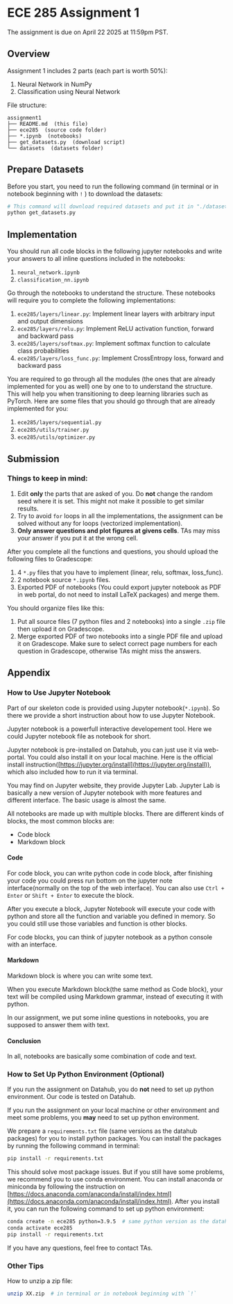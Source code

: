 # ECE 285 Assignment 1

The assignment is due on April 22 2025 at 11:59pm PST.

## Overview

Assignment 1 includes 2 parts (each part is worth 50%):

1. Neural Network in NumPy
2. Classification using Neural Network

File structure:

```
assignment1
├── README.md  (this file)
├── ece285  (source code folder)
├── *.ipynb  (notebooks)
├── get_datasets.py  (download script)
└── datasets  (datasets folder)
```

## Prepare Datasets

Before you start, you need to run the following command (in terminal or in notebook beginning with `!` ) to download the datasets:

```sh
# This command will download required datasets and put it in "./datasets".
python get_datasets.py
```

## Implementation

You should run all code blocks in the following jupyter notebooks and write your answers to all inline questions included in the notebooks:

1. `neural_network.ipynb`
2. `classification_nn.ipynb`

Go through the notebooks to understand the structure. These notebooks will require you to complete the following implementations:

1. `ece285/layers/linear.py`: Implement linear layers with arbitrary input and output dimensions
2. `ece285/layers/relu.py`: Implement ReLU activation function, forward and backward pass
3. `ece285/layers/softmax.py`: Implement softmax function to calculate class probabilities
4. `ece285/layers/loss_func.py`: Implement CrossEntropy loss, forward and backward pass

You are required to go through all the modules (the ones that are already implemented for you as well) one by one to to understand the structure. This will help you when transitioning to deep learning libraries such as PyTorch. Here are some files that you should go through that are already implemented for you:

1. `ece285/layers/sequential.py`
2. `ece285/utils/trainer.py`
3. `ece285/utils/optimizer.py`

## Submission

### Things to keep in mind:

1. Edit **only** the parts that are asked of you. Do **not** change the random seed where it is set. This might not make it possible to get similar results.
2. Try to avoid `for` loops in all the implementations, the assignment can be solved without any for loops (vectorized implementation).
3. **Only answer questions and plot figures at givens cells**. TAs may miss your answer if you put it at the wrong cell.

After you complete all the functions and questions, you should upload the following files to Gradescope:

1. 4 `*.py` files that you have to implement (linear, relu, softmax, loss_func).
2. 2 notebook source `*.ipynb` files.
3. Exported PDF of notebooks (You could export jupyter notebook as PDF in web portal, do not need to install LaTeX packages) and merge them.

You should organize files like this:

1. Put all source files (7 python files and 2 notebooks) into a single `.zip` file then upload it on Gradescope.
2. Merge exported PDF of two notebooks into a single PDF file and upload it on Gradescope. Make sure to select correct page numbers for each question in Gradescope, otherwise TAs might miss the answers.

## Appendix

### How to Use Jupyter Notebook

Part of our skeleton code is provided using Jupyter notebook(`*.ipynb`). So there we provide a short instruction about how to use Jupyter Notebook.

Jupyter notebook is a powerfull interactive developement tool. Here we could Jupyter notebook file as notebook for short.

Jupyter notebook is pre-installed on Datahub, you can just use it via web-portal. You could also install it on your local machine. Here is the official install instruction([https://jupyter.org/install](https://jupyter.org/install)), which also included how to run it via terminal.

You may find on Jupyter website, they provide Jupyter Lab. Jupyter Lab is basically a new version of Jupyter notebook with more features and different interface. The basic usage is almost the same.

All notebooks are made up with multiple blocks. There are different kinds of blocks, the most common blocks are:

- Code block
- Markdown block

#### Code

For code block, you can write python code in code block, after finishing your code you could press run bottom on the jupyter note interface(normally on the top of the web interface). You can also use `Ctrl + Enter` or `Shift + Enter` to execute the block.

After you execute a block, Jupyter Notebook will execute your code with python and store all the function and variable you defined in memory. So you could still use those variables and function is other blocks.

For code blocks, you can think of jupyter notebook as a python console with an interface.

#### Markdown

Markdown block is where you can write some text.

When you execute Markdown block(the same method as Code block), your text will be compiled using Markdown grammar, instead of executing it with python.

In our assignment, we put some inline questions in notebooks, you are supposed to answer them with text.

#### Conclusion

In all, notebooks are basically some combination of code and text.

### How to Set Up Python Environment (Optional)

If you run the assignment on Datahub, you do **not** need to set up python environment. Our code is tested on Datahub.

If you run the assignment on your local machine or other environment and meet some problems, you **may** need to set up python environment.

We prepare a `requirements.txt` file (same versions as the datahub packages) for you to install python packages. You can install the packages by running the following command in terminal:

```sh
pip install -r requirements.txt
```

This should solve most package issues. But if you still have some problems, we recommend you to use conda environment. You can install anaconda or miniconda by following the instruction on [https://docs.anaconda.com/anaconda/install/index.html](https://docs.anaconda.com/anaconda/install/index.html). After you install it, you can run the following command to set up python environment:

```sh
conda create -n ece285 python=3.9.5  # same python version as the datahub
conda activate ece285
pip install -r requirements.txt
```

If you have any questions, feel free to contact TAs.

### Other Tips

How to unzip a zip file:

```sh
unzip XX.zip  # in terminal or in notebook beginning with `!`
```

